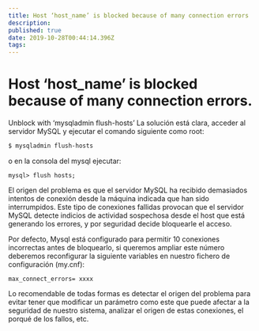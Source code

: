 ```yaml
---
title: Host ‘host_name’ is blocked because of many connection errors
description: 
published: true
date: 2019-10-28T00:44:14.396Z
tags: 
---
```


# Host ‘host_name’ is blocked because of many connection errors.

Unblock with ‘mysqladmin flush-hosts’
La solución está clara, acceder al servidor MySQL y ejecutar el comando siguiente como root:


```sh
$ mysqladmin flush-hosts

```

o en la consola del mysql ejecutar: 


```text
mysql> flush hosts;

```

El origen del problema es que el servidor MySQL ha recibido demasiados intentos de conexión desde la máquina indicada que han sido interrumpidos. Este tipo de conexiones fallidas provocan que el servidor MySQL detecte indicios de actividad sospechosa desde el host que está generando los errores, y por seguridad decide bloquearle el acceso.

Por defecto, Mysql está configurado para permitir 10 conexiones incorrectas antes de bloquearlo, si queremos ampliar este número deberemos reconfigurar la siguiente variables en nuestro fichero de configuración (my.cnf):


```text
max_connect_errors= xxxx
```


Lo recomendable de todas formas es detectar el origen del problema para evitar tener que modificar un parámetro como este que puede afectar a la seguridad de nuestro sistema, analizar el origen de estas conexiones, el porqué de los fallos, etc.